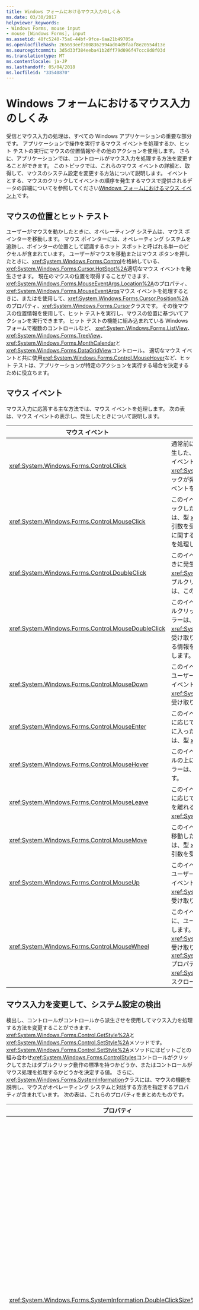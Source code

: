 ```yaml
---
title: Windows フォームにおけるマウス入力のしくみ
ms.date: 03/30/2017
helpviewer_keywords:
- Windows Forms, mouse input
- mouse [Windows Forms], input
ms.assetid: 48fc5240-75a6-44bf-9fce-6aa21b49705a
ms.openlocfilehash: 265693eef3008362994ad04d9faaf8e20554d13e
ms.sourcegitcommit: 3d5d33f384eeba41b2dff79d096f47ccc8d8f03d
ms.translationtype: MT
ms.contentlocale: ja-JP
ms.lasthandoff: 05/04/2018
ms.locfileid: "33540870"
---
```

# <a name="how-mouse-input-works-in-windows-forms"></a>Windows フォームにおけるマウス入力のしくみ
受信とマウス入力の処理は、すべての Windows アプリケーションの重要な部分です。 アプリケーションで操作を実行するマウス イベントを処理するか、ヒット テストの実行にマウスの位置情報やその他のアクションを使用します。 さらに、アプリケーションでは、コントロールがマウス入力を処理する方法を変更することができます。 このトピックでは、これらのマウス イベントの詳細と、取得して、マウスのシステム設定を変更する方法について説明します。 イベントとする、マウスのクリックしてイベントの順序を発生するマウスで提供されるデータの詳細についてを参照してください[Windows フォームにおけるマウス イベント](../../../docs/framework/winforms/mouse-events-in-windows-forms.md)です。  
  
## <a name="mouse-location-and-hit-testing"></a>マウスの位置とヒット テスト  
 ユーザーがマウスを動かしたときに、オペレーティング システムは、マウス ポインターを移動します。 マウス ポインターには、オペレーティング システムを追跡し、ポインターの位置として認識するホット スポットと呼ばれる単一のピクセルが含まれています。 ユーザーがマウスを移動またはマウス ボタンを押したときに、<xref:System.Windows.Forms.Control>を格納している、<xref:System.Windows.Forms.Cursor.HotSpot%2A>適切なマウス イベントを発生させます。 現在のマウスの位置を取得することができます、<xref:System.Windows.Forms.MouseEventArgs.Location%2A>のプロパティ、<xref:System.Windows.Forms.MouseEventArgs>マウス イベントを処理するときに、またはを使用して、<xref:System.Windows.Forms.Cursor.Position%2A>のプロパティ、<xref:System.Windows.Forms.Cursor>クラスです。 その後マウスの位置情報を使用して、ヒット テストを実行し、マウスの位置に基づいてアクションを実行できます。 ヒット テストの機能に組み込まれている Windows フォームで複数のコントロールなど、 <xref:System.Windows.Forms.ListView>、 <xref:System.Windows.Forms.TreeView>、<xref:System.Windows.Forms.MonthCalendar>と<xref:System.Windows.Forms.DataGridView>コントロール。 適切なマウス イベントと共に使用<xref:System.Windows.Forms.Control.MouseHover>など、ヒット テストは、アプリケーションが特定のアクションを実行する場合を決定するために役立ちます。  
  
## <a name="mouse-events"></a>マウス イベント  
 マウス入力に応答する主な方法では、マウス イベントを処理します。 次の表は、マウス イベントの表示し、発生したときについて説明します。  
  
|マウス イベント|説明|  
|-----------------|-----------------|  
|<xref:System.Windows.Forms.Control.Click>|通常前に、マウス ボタンが離されると、このイベントが発生した、<xref:System.Windows.Forms.Control.MouseUp>イベント。 このイベントのハンドラーは、型 <xref:System.EventArgs> の引数を受け取ります。 のみクリックが発生する場合を判断する必要がある場合は、このイベントを処理します。|  
|<xref:System.Windows.Forms.Control.MouseClick>|このイベントは、ユーザーがマウスでコントロールをクリックしたときに発生します。 このイベントのハンドラーは、型 <xref:System.Windows.Forms.MouseEventArgs> の引数を受け取ります。 クリックが発生したときに、マウスに関する情報を取得する必要がある場合は、このイベントを処理します。|  
|<xref:System.Windows.Forms.Control.DoubleClick>|このイベントは、コントロールがダブルクリックされたときに発生します。 このイベントのハンドラーは、型 <xref:System.EventArgs> の引数を受け取ります。 のみ、ダブルクリックが発生した場合を決定する必要がある場合は、このイベントを処理します。|  
|<xref:System.Windows.Forms.Control.MouseDoubleClick>|このイベントは、ユーザーがマウスでコントロールをダブルクリックしたときに発生します。 このイベントのハンドラーは、型 <xref:System.Windows.Forms.MouseEventArgs> の引数を受け取ります。 ダブルクリックの発生時に、マウスに関する情報を取得する必要がある場合は、このイベントを処理します。|  
|<xref:System.Windows.Forms.Control.MouseDown>|このイベントは、マウス ポインターがコントロール上と、ユーザーがマウス ボタンを押したときに発生します。 このイベントのハンドラーは、型 <xref:System.Windows.Forms.MouseEventArgs> の引数を受け取ります。|  
|<xref:System.Windows.Forms.Control.MouseEnter>|このイベントは、マウス ポインターがコントロールの種類に応じて、コントロールの境界またはクライアントの領域に入ったときに発生します。 このイベントのハンドラーは、型 <xref:System.EventArgs> の引数を受け取ります。|  
|<xref:System.Windows.Forms.Control.MouseHover>|このイベントは、マウス ポインターが停止し、コントロールの上に置いたときに発生します。 このイベントのハンドラーは、型 <xref:System.EventArgs> の引数を受け取ります。|  
|<xref:System.Windows.Forms.Control.MouseLeave>|このイベントは、マウス ポインターがコントロールの種類に応じて、コントロールの境界またはクライアントの領域を離れると発生します。 このイベントのハンドラーは、型 <xref:System.EventArgs> の引数を受け取ります。|  
|<xref:System.Windows.Forms.Control.MouseMove>|このイベントは、マウス ポインターがコントロール上での移動したときに発生します。 このイベントのハンドラーは、型 <xref:System.Windows.Forms.MouseEventArgs> の引数を受け取ります。|  
|<xref:System.Windows.Forms.Control.MouseUp>|このイベントは、マウス ポインターがコントロール上と、ユーザーがマウス ボタンを離したときに発生します。 このイベントのハンドラーは、型 <xref:System.Windows.Forms.MouseEventArgs> の引数を受け取ります。|  
|<xref:System.Windows.Forms.Control.MouseWheel>|このイベントは、コントロールにフォーカスがあるときに、ユーザーがマウスのホイールを回転させるときに発生します。 このイベントのハンドラーは、型 <xref:System.Windows.Forms.MouseEventArgs> の引数を受け取ります。 使用することができます、<xref:System.Windows.Forms.MouseEventArgs.Delta%2A>プロパティの<xref:System.Windows.Forms.MouseEventArgs>をマウスのスクロールがどの程度を判断します。|  
  
## <a name="changing-mouse-input-and-detecting-system-settings"></a>マウス入力を変更して、システム設定の検出  
 検出し、コントロールがコントロールから派生させを使用してマウス入力を処理する方法を変更することができます、<xref:System.Windows.Forms.Control.GetStyle%2A>と<xref:System.Windows.Forms.Control.SetStyle%2A>メソッドです。 <xref:System.Windows.Forms.Control.SetStyle%2A>メソッドにはビットごとの組み合わせ<xref:System.Windows.Forms.ControlStyles>コントロールがクリックしてまたはダブルクリック動作の標準を持つかどうか、またはコントロールがマウス処理を処理するかどうかを決定する値。 さらに、<xref:System.Windows.Forms.SystemInformation>クラスには、マウスの機能を説明し、マウスがオペレーティング システムと対話する方法を指定するプロパティが含まれています。 次の表は、これらのプロパティをまとめたものです。  
  
|プロパティ|説明|  
|--------------|-----------------|  
|<xref:System.Windows.Forms.SystemInformation.DoubleClickSize%2A>|取得します (ピクセル単位)、ユーザーが、2 つの考慮すべきオペレーティング システムに対して 2 回クリックする必要があります、領域のクリックして、ダブルクリックします。|  
|<xref:System.Windows.Forms.SystemInformation.DoubleClickTime%2A>|最初のクリックと 2 番目のクリック、ダブルクリック マウス操作を検討するオペレーティング システムの間の経過時間をミリ秒単位の最大数を取得します。|  
|<xref:System.Windows.Forms.SystemInformation.MouseButtons%2A>|マウスのボタンの数を取得します。|  
|<xref:System.Windows.Forms.SystemInformation.MouseButtonsSwapped%2A>|左右のマウス ボタンの機能が入れ替わっているかどうかを示す値を取得します。|  
|<xref:System.Windows.Forms.SystemInformation.MouseHoverSize%2A>|マウス静止メッセージが生成されるためにマウス静止時間が経過するまでマウス ポインターをとどめておく必要がある四角形の領域のサイズ (ピクセル単位) を取得します。|  
|<xref:System.Windows.Forms.SystemInformation.MouseHoverTime%2A>|マウス静止メッセージが生成されるために静止領域内にマウス ポインターをとどめておく必要がある時間 (ミリ秒単位) を取得します。|  
|<xref:System.Windows.Forms.SystemInformation.MousePresent%2A>|マウスがインストールされているかどうかを示す値を取得します。|  
|<xref:System.Windows.Forms.SystemInformation.MouseSpeed%2A>|現在のマウス速度、1 ~ 20 を示す値を取得します。|  
|<xref:System.Windows.Forms.SystemInformation.MouseWheelPresent%2A>|マウス ホイール付きのマウスが取り付けられているかどうかを示す値を取得します。|  
|<xref:System.Windows.Forms.SystemInformation.MouseWheelScrollDelta%2A>|1 回のマウス ホイールの回転の増分の差分値を取得します。|  
|<xref:System.Windows.Forms.SystemInformation.MouseWheelScrollLines%2A>|マウス ホイールを回転したときにスクロールする行数を取得します。|  
  
## <a name="see-also"></a>関連項目  
 [Windows フォーム アプリケーションにおけるマウス入力](../../../docs/framework/winforms/mouse-input-in-a-windows-forms-application.md)  
 [Windows フォームにおけるマウスのキャプチャ](../../../docs/framework/winforms/mouse-capture-in-windows-forms.md)  
 [Windows フォームにおけるマウス ポインター](../../../docs/framework/winforms/mouse-pointers-in-windows-forms.md)
